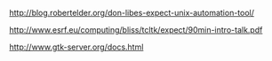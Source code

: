 http://blog.robertelder.org/don-libes-expect-unix-automation-tool/

http://www.esrf.eu/computing/bliss/tcltk/expect/90min-intro-talk.pdf

http://www.gtk-server.org/docs.html